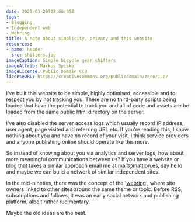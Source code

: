 ```yaml
---
date: 2021-03-29T07:00:05Z
tags:
- Blogging
- Independent web
- Webring
title: A note about simplicity, privacy and this website
resources:
- name: header
  src: shifters.jpg
imageCaption: Simple bicycle gear shifters
imageAttrib: Markus Spiske
imageLicense: Public Domain CC0
licenseURL: https://creativecommons.org/publicdomain/zero/1.0/
---
```


I've built this website to be simple, highly optimised, accessible and to respect you by not tracking you. There are no third-party scripts being loaded that have the potential to track you and all of code and assets are be loaded from the same public html directory on the server. 

I've also disabled the server access logs which usually record IP address, user agent, page visited and referring URL etc. If you're reading this, I know nothing about you and have no record of your visit. I think service providers and anyone publishing online should operate like this more. 

So instead of knowing about you via analytics and server logs, how about more meaningful communications between us? If you have a website or blog that takes a similar approach email me at [mail@mattjon.es](mailto:mail@mattjon.es), say hello and maybe we can build a network of similar independent sites.

In the mid-nineties, there was the concept of the '[webring](https://en.wikipedia.org/wiki/Webring)', where site owners linked to other sites around the same theme or topic. Before RSS, subscriptions and follows, it was an early social network and publishing platform, albeit rather rudimentary. 

Maybe the old ideas are the best.


